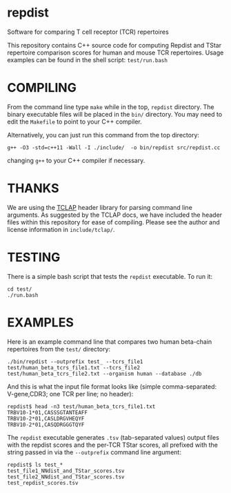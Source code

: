 # repdist
Software for comparing T cell receptor (TCR) repertoires

This repository contains C++ source code for computing Repdist and TStar repertoire comparison scores for human and mouse TCR repertoires. Usage examples can be found in the shell script: `test/run.bash`

# COMPILING

From the command line type `make` while in the top, `repdist` directory. The binary executable files will be placed in the `bin/` directory. You may need to edit the `Makefile` to point to your C++ compiler.

Alternatively, you can just run this command from the top directory:

`g++ -O3 -std=c++11 -Wall -I ./include/  -o bin/repdist src/repdist.cc`

changing `g++` to your C++ compiler if necessary.

# THANKS

We are using the [TCLAP](http://tclap.sourceforge.net/) header library for parsing command line arguments. As suggested by the TCLAP docs, we have included the header files within this repository for ease of compiling. Please see the author and license information in `include/tclap/`.

# TESTING

There is a simple bash script that tests the `repdist` executable. To run it:

```
cd test/
./run.bash
```

# EXAMPLES

Here is an example command line that compares two human beta-chain repertoires from the `test/` directory:

```
./bin/repdist --outprefix test_ --tcrs_file1 test/human_beta_tcrs_file1.txt --tcrs_file2 test/human_beta_tcrs_file2.txt --organism human --database ./db
```

And this is what the input file format looks like (simple comma-separated: V-gene,CDR3; one TCR per line; no header):

```
repdist$ head -n3 test/human_beta_tcrs_file1.txt 
TRBV10-1*01,CASSSGTANTEAFF
TRBV10-2*01,CASLDRGVHEQYF
TRBV10-2*01,CASQDRGGGTQYF
```

The `repdist` executable generates `.tsv` (tab-separated values) output files with the repdist scores and the per-TCR TStar scores, all prefixed with the string passed in via the `--outprefix` command line argument:

```
repdist$ ls test_* 
test_file1_NNdist_and_TStar_scores.tsv
test_file2_NNdist_and_TStar_scores.tsv
test_repdist_scores.tsv
```
